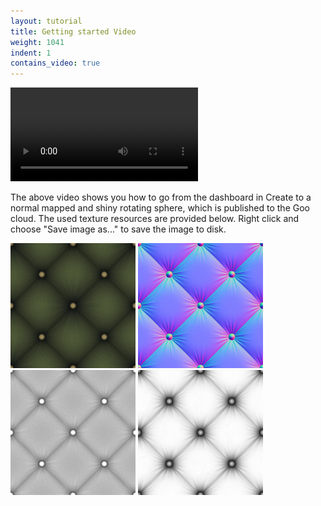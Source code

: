 ```yaml
---
layout: tutorial
title: Getting started Video
weight: 1041
indent: 1
contains_video: true
---
```

<video controls autoplay>
  <source src="http://labs.gooengine.com/video/goo-material-flow.mp4" type="video/mp4">
  Your browser does not support the video tag.
</video>

The above video shows you how to go from the dashboard in Create to a normal mapped and shiny rotating sphere, which is published to the Goo cloud. The used texture resources are provided below. Right click and choose "Save image as..." to save the image to disk.

<img src="chesterfield-color.png" style="width:200px; height: 200px">
<img src="chesterfield-normal.png" style="width:200px; height: 200px">
<img src="chesterfield-specular.png" style="width:200px; height: 200px">
<img src="chesterfield-ao.png" style="width:200px; height: 200px">